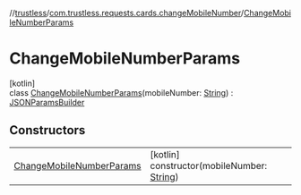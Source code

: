 //[trustless](../../../index.md)/[com.trustless.requests.cards.changeMobileNumber](../index.md)/[ChangeMobileNumberParams](index.md)

# ChangeMobileNumberParams

[kotlin]\
class [ChangeMobileNumberParams](index.md)(mobileNumber: [String](https://kotlinlang.org/api/latest/jvm/stdlib/kotlin/-string/index.html)) : [JSONParamsBuilder](../../com.trustless.params/-j-s-o-n-params-builder/index.md)

## Constructors

| | |
|---|---|
| [ChangeMobileNumberParams](-change-mobile-number-params.md) | [kotlin]<br>constructor(mobileNumber: [String](https://kotlinlang.org/api/latest/jvm/stdlib/kotlin/-string/index.html)) |
